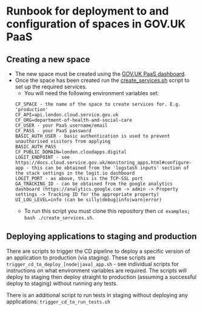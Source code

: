 # Runbook for deployment to and configuration of spaces in GOV.UK PaaS

## Creating a new space
* The new space must be created using the [GOV.UK PaaS dashboard](https://admin.london.cloud.service.gov.uk/organisations/71ede43d-237a-4ce9-8bc0-e2f395a0d8a1).
* Once the space has been created run the [create_services.sh](./create_services.sh) script to set up the required services.
    * You will need the following environment variables set:
    ```
    CF_SPACE - the name of the space to create services for. E.g. 'production'
    CF_API=api.london.cloud.service.gov.uk
    CF_ORG=department-of-health-and-social-care
    CF_USER - your PaaS username/email
    CF_PASS - your PaaS password
    BASIC_AUTH_USER - basic authentication is used to prevent unauthorised visitors from applying
    BASIC_AUTH_PASS
    CF_PUBLIC_DOMAIN=london.cloudapps.digital
    LOGIT_ENDPOINT - see https://docs.cloud.service.gov.uk/monitoring_apps.html#configure-app - this can be obtained from the 'logstash inputs' section of the stack settings in the logit.io dashboard
    LOGIT_PORT - as above, this is the TCP-SSL port
    GA_TRACKING_ID - can be obtained from the google analytics dashboard (https://analytics.google.com -> admin -> Property settings -> Tracking ID for the appropriate property)
    UI_LOG_LEVEL=info (can be silly|debug|info|warn|error)
    ```
    * To run this script you must clone this repository then `cd examples; bash ./create_services.sh`.

## Deploying applications to staging and production
There are scripts to trigger the CD pipeline to deploy a specific version of an application to production (via staging).
These scripts are `trigger_cd_to_deploy_[node|java]_app.sh` - see individual scripts for instructions on what environment variables are required.
The scripts will deploy to staging then deploy straight to production (assuming a successful deploy to staging) without running any tests.

There is an additional script to run tests in staging without deploying any applications: `trigger_cd_to_run_tests.sh`
